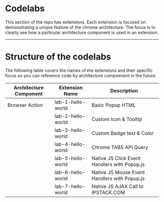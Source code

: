 # Codelabs
This section of the repo has extensions. Each extension is focused on demonstrating a unique feature of the chrome architecture.  The focus is to clearly see how a particular architecture component is used in an extension.
***

# Structure of the codelabs
The following table covers the names of the extensions and their specific focus so you can reference code by architecture compoenent in the future.

|Architecture Component| Extension Name | Description      |
|----------------------|----------------|------------------|
| Browser Action | lab-1-hello-world | Basic Popup HTML    |
|                | lab-2-hello-world | Custom Icon & Tooltip|
|                | lab-3-hello-world | Custom Badge text & Color|
|                | lab-4-hello-world | Chrome TABS API Query |
|                | lab-5-hello-world | Native JS Click Event Handlers with Popup.js |
|                | lab-6-hello-world | Native JS Mouse Event Handlers with Popup.js |
|                | lab-7-hello-world | Native JS AJAX Call to IPSTACK.COM |